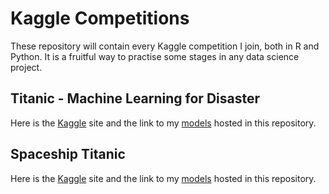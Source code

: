 # Kaggle Competitions
These repository will contain every Kaggle competition I join, both in R and Python. It is a fruitful way to practise some stages in any data science project.

## Titanic - Machine Learning for Disaster
Here is the [Kaggle](https://www.kaggle.com/c/titanic) site and the link to my [models](https://github.com/GuilleDiaz7/Kaggle-Competitions/tree/main/titanic) hosted in this repository.

## Spaceship Titanic
Here is the [Kaggle](https://www.kaggle.com/competitions/spaceship-titanic) site and the link to my [models](https://github.com/GuilleDiaz7/Kaggle-Competitions/tree/main/spaceship) hosted in this repository.
